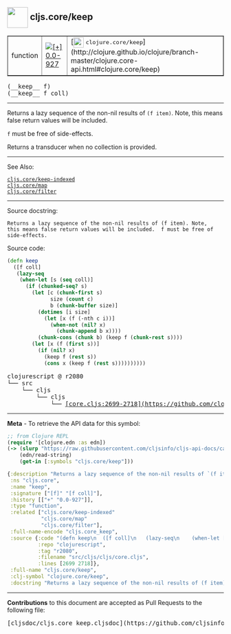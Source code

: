 ## <img width="48px" valign="middle" src="http://i.imgur.com/Hi20huC.png"> cljs.core/keep

 <table border="1">
<tr>

<td>function</td>
<td><a href="https://github.com/cljsinfo/cljs-api-docs/tree/0.0-927"><img valign="middle" alt="[+] 0.0-927" src="https://img.shields.io/badge/+-0.0--927-lightgrey.svg"></a> </td>
<td>
[<img height="24px" valign="middle" src="http://i.imgur.com/1GjPKvB.png"> <samp>clojure.core/keep</samp>](http://clojure.github.io/clojure/branch-master/clojure.core-api.html#clojure.core/keep)
</td>
</tr>
</table>

 <samp>
(__keep__ f)<br>
</samp>
 <samp>
(__keep__ f coll)<br>
</samp>

---

Returns a lazy sequence of the non-nil results of `(f item)`. Note, this means
false return values will be included.

`f` must be free of side-effects.

Returns a transducer when no collection is provided.

---


See Also:

[`cljs.core/keep-indexed`](cljs.core_keep-indexed.md)<br>
[`cljs.core/map`](cljs.core_map.md)<br>
[`cljs.core/filter`](cljs.core_filter.md)<br>

---

Source docstring:

```
Returns a lazy sequence of the non-nil results of (f item). Note,
this means false return values will be included.  f must be free of
side-effects.
```

Source code:

```clj
(defn keep
  ([f coll]
   (lazy-seq
    (when-let [s (seq coll)]
      (if (chunked-seq? s)
        (let [c (chunk-first s)
              size (count c)
              b (chunk-buffer size)]
          (dotimes [i size]
            (let [x (f (-nth c i))]
              (when-not (nil? x)
                (chunk-append b x))))
          (chunk-cons (chunk b) (keep f (chunk-rest s))))
        (let [x (f (first s))]
          (if (nil? x)
            (keep f (rest s))
            (cons x (keep f (rest s))))))))))
```

 <pre>
clojurescript @ r2080
└── src
    └── cljs
        └── cljs
            └── <ins>[core.cljs:2699-2718](https://github.com/clojure/clojurescript/blob/r2080/src/cljs/cljs/core.cljs#L2699-L2718)</ins>
</pre>


---

__Meta__ - To retrieve the API data for this symbol:

```clj
;; from Clojure REPL
(require '[clojure.edn :as edn])
(-> (slurp "https://raw.githubusercontent.com/cljsinfo/cljs-api-docs/catalog/cljs-api.edn")
    (edn/read-string)
    (get-in [:symbols "cljs.core/keep"]))
```

```clj
{:description "Returns a lazy sequence of the non-nil results of `(f item)`. Note, this means\nfalse return values will be included.\n\n`f` must be free of side-effects.\n\nReturns a transducer when no collection is provided.",
 :ns "cljs.core",
 :name "keep",
 :signature ["[f]" "[f coll]"],
 :history [["+" "0.0-927"]],
 :type "function",
 :related ["cljs.core/keep-indexed"
           "cljs.core/map"
           "cljs.core/filter"],
 :full-name-encode "cljs.core_keep",
 :source {:code "(defn keep\n  ([f coll]\n   (lazy-seq\n    (when-let [s (seq coll)]\n      (if (chunked-seq? s)\n        (let [c (chunk-first s)\n              size (count c)\n              b (chunk-buffer size)]\n          (dotimes [i size]\n            (let [x (f (-nth c i))]\n              (when-not (nil? x)\n                (chunk-append b x))))\n          (chunk-cons (chunk b) (keep f (chunk-rest s))))\n        (let [x (f (first s))]\n          (if (nil? x)\n            (keep f (rest s))\n            (cons x (keep f (rest s))))))))))",
          :repo "clojurescript",
          :tag "r2080",
          :filename "src/cljs/cljs/core.cljs",
          :lines [2699 2718]},
 :full-name "cljs.core/keep",
 :clj-symbol "clojure.core/keep",
 :docstring "Returns a lazy sequence of the non-nil results of (f item). Note,\nthis means false return values will be included.  f must be free of\nside-effects."}

```

---

__Contributions__ to this document are accepted as Pull Requests to the following file:

 <pre>
[cljsdoc/cljs.core_keep.cljsdoc](https://github.com/cljsinfo/cljs-api-docs/blob/master/cljsdoc/cljs.core_keep.cljsdoc)
</pre>

